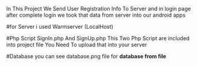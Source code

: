 In This Project We Send User Registration Info  To Server 
and in login page after complete login we took that data from server into our android apps 


#for Server 
i used Warmserver (LocalHost)

#Php Script
SignIn.php And SignUp.php This Two Php Script are included into project file 
You Need To upload that into your server

#Database
you can see database.png file for <b>database from file
